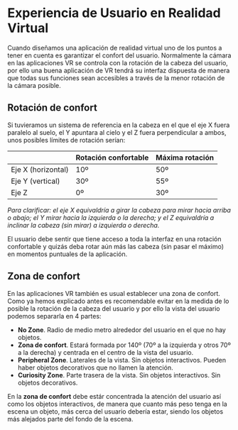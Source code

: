 # Experiencia de Usuario en Realidad Virtual

Cuando diseñamos una aplicación de realidad virtual uno de los puntos a tener en cuenta es garantizar el confort del usuario. 
Normalmente la cámara en las aplicaciones VR se controla con la rotación de la cabeza del usuario, por ello una buena aplicación
de VR tendrá su interfaz dispuesta de manera que todas sus funciones sean accesibles a través de la menor rotación de la cámara posible.

## Rotación de confort

Si tuvieramos un sistema de referencia en la cabeza en el que el eje X fuera paralelo al suelo, el Y apuntara al cielo y el Z fuera 
perpendicular a ambos, unos posibles límites de rotación serían:

|                        | Rotación confortable | Máxima rotación |
|-------------------------|----------------------|-----------------|
| Eje X (horizontal) | 10º                  | 50º             |
| Eje Y (vertical)        | 30º                  | 55º             |
|          Eje Z          | 0º                   | 30º             |

*Para clarificar: el eje X equivaldría a girar la cabeza para mirar hacia arriba o abajo; el Y mirar hacia la izquierda o la derecha;
y el Z equivaldría a inclinar la cabeza (sin mirar) a izquierda o derecha.*

El usuario debe sentir que tiene acceso a toda la interfaz en una rotación confortable y quizás deba rotar aún más las cabeza (sin pasar 
el máximo) en momentos puntuales de la aplicación.

## Zona de confort

En las aplicaciones VR también es usual establecer una zona de confort. Como ya hemos explicado antes es recomendable evitar en la medida
de lo posible la rotación de la cabeza del usuario y por ello la vista del usuario podemos separarla en 4 partes:

* **No Zone**. Radio de medio metro alrededor del usuario en el que no hay objetos.
* **Zona de confort**. Estará formada por 140º (70º a la izquierda y otros 70º a la derecha) y centrada en el centro de la vista del usuario.
* **Peripheral Zone**. Laterales de la vista. Sin objetos interactivos. Pueden haber objetos decorativos que no llamen la atención.
* **Curiosity Zone**. Parte trasera de la vista. Sin objetos interactivos. Sin objetos decorativos.

En la **zona de confort** debe estár concentrada la atención del usuario así como los objetos interactivos, de manera que cuanto más peso 
tenga en la escena un objeto, más cerca del usuario debería estar, siendo los objetos más alejados parte del fondo de la escena.
